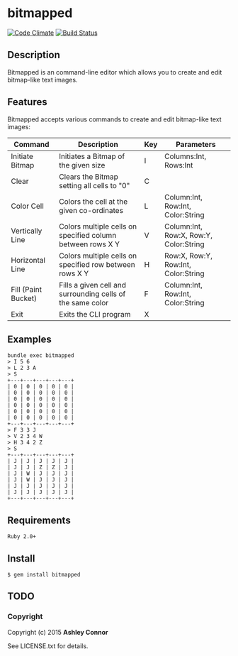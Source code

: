 # bitmapped

[![Code Climate](https://codeclimate.com/github/ashleyconnor/bitmapped/badges/gpa.svg)](https://codeclimate.com/github/ashleyconnor/bitmapped) [![Build Status](https://travis-ci.org/ashleyconnor/bitmapped.svg)](https://travis-ci.org/ashleyconnor/bitmapped)

## Description

Bitmapped is an command-line editor which allows you to create and edit bitmap-like text images.

## Features

Bitmapped accepts various commands to create and edit bitmap-like text images:

| Command             | Description                                                | Key | Parameters                             |
|---------------------|------------------------------------------------------------|-----|----------------------------------------|
| Initiate Bitmap     | Initiates a Bitmap of the given size                       | I   | Columns:Int, Rows:Int                  |
| Clear               | Clears the Bitmap setting all cells to "0"                 | C   |                                        |
| Color Cell          | Colors the cell at the given co-ordinates                  | L   | Column:Int, Row:Int, Color:String      |
| Vertically Line     | Colors multiple cells on specified column between rows X Y | V   | Column:Int, Row:X, Row:Y, Color:String |
| Horizontal Line     | Colors multiple cells on specified row between rows X Y    | H   | Row:X, Row:Y, Row:Int, Color:String    |
| Fill (Paint Bucket) | Fills a given cell and surrounding cells of the same color | F   | Column:Int, Row:Int, Color:String      |
| Exit                | Exits the CLI program                                      | X   |                                        |


## Examples
    bundle exec bitmapped
    > I 5 6
    > L 2 3 A
    > S
    +---+---+---+---+---+
    | 0 | 0 | 0 | 0 | 0 |
    | 0 | 0 | 0 | 0 | 0 |
    | 0 | 0 | 0 | 0 | 0 |
    | 0 | 0 | 0 | 0 | 0 |
    | 0 | 0 | 0 | 0 | 0 |
    | 0 | 0 | 0 | 0 | 0 |
    +---+---+---+---+---+
    > F 3 3 J
    > V 2 3 4 W
    > H 3 4 2 Z
    > S
    +---+---+---+---+---+
    | J | J | J | J | J |
    | J | J | Z | Z | J |
    | J | W | J | J | J |
    | J | W | J | J | J |
    | J | J | J | J | J |
    | J | J | J | J | J |
    +---+---+---+---+---+

## Requirements
    Ruby 2.0+
## Install

    $ gem install bitmapped

## TODO

### Copyright

Copyright (c) 2015 **Ashley Connor**

See LICENSE.txt for details.